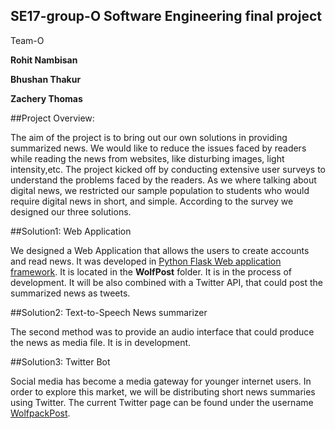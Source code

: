 ## SE17-group-O Software Engineering final project

Team-O

**Rohit Nambisan**

**Bhushan Thakur**

**Zachery Thomas**

##Project Overview:

The aim of the project is to bring out our own solutions in providing summarized news. We would like to reduce the issues faced by readers while reading the news from websites, like disturbing images, light intensity,etc. The project kicked off by conducting extensive user surveys to understand the problems faced by the readers. As we where talking about digital news, we restricted our sample population to students who would require digital news in short, and simple. According to the survey we designed our three solutions.

##Solution1: Web Application

We designed a Web Application that allows the users to create accounts and read news. It was developed in [Python Flask Web application framework](http://flask.pocoo.org/). It is located in the **WolfPost** folder. It is in the process of development. It will be also combined with a Twitter API, that could post the summarized news as tweets.

##Solution2: Text-to-Speech News summarizer

The second method was to provide an audio interface that could produce the news as media file. It is in development.

##Solution3: Twitter Bot

Social media has become a media gateway for younger internet users. In order to explore this market, we will be distributing short news summaries using Twitter. The current Twitter page can be found under the username [WolfpackPost](https://twitter.com/WolfpackPost).
